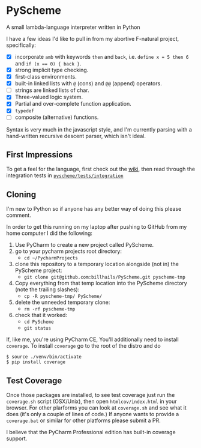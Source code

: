 # PyScheme

A small lambda-language interpreter written in Python

I have a few ideas I'd like to pull in from my abortive F-natural project,
specifically:

- [x] incorporate `amb` with keywords `then` and `back`, i.e. `define x = 5 then 6`
and `if (x == 0) { back }`.
- [x] strong implicit type checking.
- [x] first-class environments.
- [x] built-in linked lists with `@` (cons) and `@@` (append) operators.
- [ ] strings are linked lists of char.
- [x] Three-valued logic system.
- [x] Partial and over-complete function application.
- [x] `typedef`
- [ ] composite (alternative) functions.

Syntax is very much in the javascript style, and I'm currently parsing with a hand-written recursive descent parser,
which isn't ideal.

## First Impressions

To get a feel for the language, first check out the [wiki](https://github.com/billhails/PyScheme/wiki), then
read through the integration tests in [`pyscheme/tests/integration`](https://github.com/billhails/PyScheme/tree/master/pyscheme/tests/integration)

## Cloning

I'm new to Python so if anyone has any better way of doing this please comment.

In order to get this running on my laptop after pushing to GitHub from my home computer I did the following:

1. Use PyCharm to create a new project called PyScheme.
1. go to your pycharm projects root directory:
   * `cd ~/PycharmProjects`
1. clone this repository to a temporary location alongside (not in) the PyScheme project:
   * `git clone git@github.com:billhails/PyScheme.git pyscheme-tmp`
1. Copy everything from that temp location into the PyScheme directory (note the trailing slashes):
   * `cp -R pyscheme-tmp/ PyScheme/`
1. delete the unneeded temporary clone:
   * `rm -rf pyscheme-tmp`
1. check that it worked:
   * `cd PyScheme`
   * `git status`

If, like me, you're using PyCharm CE, You'll additionally need to install `coverage`. To install `coverage`
go to the root of the distro and do
```
$ source ./venv/bin/activate
$ pip install coverage
```

## Test Coverage

Once those packages are installed, to see test coverage just run the `coverage.sh` script (OSX/Unix), then open
`htmlcov/index.html` in your browser. For other plarforms you can look at `coverage.sh` and see what it does (it's
only a couple of lines of code.) If anyone wants to provide a `coverage.bat` or similar for other platforms please
submit a PR.

I believe that the PyCharm Professional edition has built-in coverage support.
